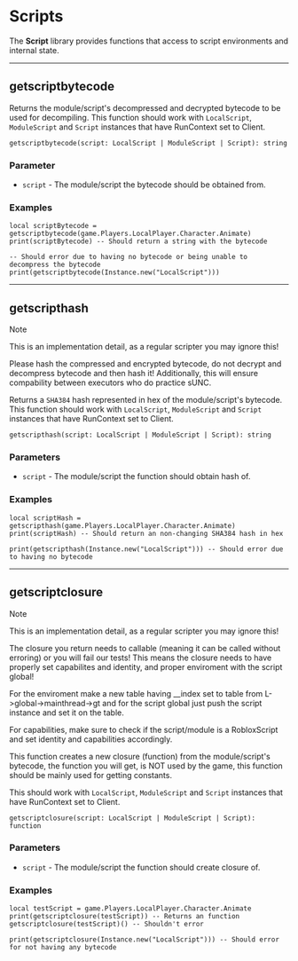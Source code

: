 # Scripts
The **Script** library provides functions that access to script environments and internal state.

---

## getscriptbytecode

Returns the module/script's decompressed and decrypted bytecode to be used for decompiling. This function should work with `LocalScript`, `ModuleScript` and `Script` instances that have RunContext set to Client.
```luau
getscriptbytecode(script: LocalScript | ModuleScript | Script): string
```

### Parameter
- `script` - The module/script the bytecode should be obtained from.

### Examples
```luau
local scriptBytecode = getscriptbytecode(game.Players.LocalPlayer.Character.Animate)
print(scriptBytecode) -- Should return a string with the bytecode
```

```luau
-- Should error due to having no bytecode or being unable to decompress the bytecode
print(getscriptbytecode(Instance.new("LocalScript")))
```
---

## getscripthash

> [!NOTE]
> This is an implementation detail, as a regular scripter you may ignore this!
> 
> Please hash the compressed and encrypted bytecode, do not decrypt and decompress bytecode and then hash it!
> Additionally, this will ensure compability between executors who do practice sUNC.

Returns a `SHA384` hash represented in hex of the module/script's bytecode. This function should work with `LocalScript`, `ModuleScript` and `Script` instances that have RunContext set to Client.
```luau
getscripthash(script: LocalScript | ModuleScript | Script): string
```

### Parameters
- `script` - The module/script the function should obtain hash of.

### Examples

```luau
local scriptHash = getscripthash(game.Players.LocalPlayer.Character.Animate)
print(scriptHash) -- Should return an non-changing SHA384 hash in hex
```

```luau
print(getscripthash(Instance.new("LocalScript"))) -- Should error due to having no bytecode
```
---

## getscriptclosure

> [!NOTE]
> This is an implementation detail, as a regular scripter you may ignore this!
>
> The closure you return needs to callable (meaning it can be called without erroring) or you will fail our tests! This means the closure needs to have properly set capabilites and identity, and proper enviroment with the script global!
> 
> For the enviroment make a new table having __index set to table from L->global->mainthread->gt and for the script global just push the script instance and set it on the table.
>
> For capabilities, make sure to check if the script/module is a RobloxScript and set identity and capabilities accordingly.

This function creates a new closure (function) from the module/script's bytecode, the function you will get, is NOT used by the game, this function should be mainly used for getting constants.

This should work with `LocalScript`, `ModuleScript` and `Script` instances that have RunContext set to Client.
```luau
getscriptclosure(script: LocalScript | ModuleScript | Script): function
```

### Parameters
- `script` - The module/script the function should create closure of.

### Examples
```luau
local testScript = game.Players.LocalPlayer.Character.Animate
print(getscriptclosure(testScript)) -- Returns an function
getscriptclosure(testScript)() -- Shouldn't error
```

```luau
print(getscriptclosure(Instance.new("LocalScript"))) -- Should error for not having any bytecode
```
